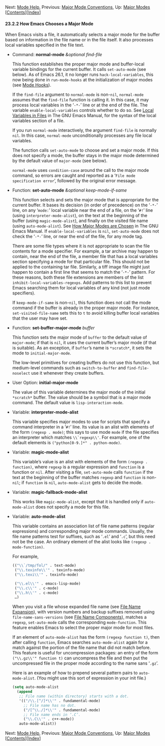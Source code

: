 

Next: [Mode Help](Mode-Help.html), Previous: [Major Mode Conventions](Major-Mode-Conventions.html), Up: [Major Modes](Major-Modes.html)   \[[Contents](index.html#SEC_Contents "Table of contents")]\[[Index](Index.html "Index")]

#### 23.2.2 How Emacs Chooses a Major Mode

When Emacs visits a file, it automatically selects a major mode for the buffer based on information in the file name or in the file itself. It also processes local variables specified in the file text.

*   Command: **normal-mode** *\&optional find-file*

    This function establishes the proper major mode and buffer-local variable bindings for the current buffer. It calls `set-auto-mode` (see below). As of Emacs 26.1, it no longer runs `hack-local-variables`, this now being done in `run-mode-hooks` at the initialization of major modes (see [Mode Hooks](Mode-Hooks.html)).

    If the `find-file` argument to `normal-mode` is non-`nil`, `normal-mode` assumes that the `find-file` function is calling it. In this case, it may process local variables in the ‘`-*-`’ line or at the end of the file. The variable `enable-local-variables` controls whether to do so. See [Local Variables in Files](https://www.gnu.org/software/emacs/manual/html_node/emacs/File-Variables.html#File-Variables) in The GNU Emacs Manual, for the syntax of the local variables section of a file.

    If you run `normal-mode` interactively, the argument `find-file` is normally `nil`. In this case, `normal-mode` unconditionally processes any file local variables.

    The function calls `set-auto-mode` to choose and set a major mode. If this does not specify a mode, the buffer stays in the major mode determined by the default value of `major-mode` (see below).

    `normal-mode` uses `condition-case` around the call to the major mode command, so errors are caught and reported as a ‘`File mode specification error`’, followed by the original error message.

<!---->

*   Function: **set-auto-mode** *\&optional keep-mode-if-same*

    This function selects and sets the major mode that is appropriate for the current buffer. It bases its decision (in order of precedence) on the ‘`-*-`’ line, on any ‘`mode:`’ local variable near the end of a file, on the ‘`#!`’ line (using `interpreter-mode-alist`), on the text at the beginning of the buffer (using `magic-mode-alist`), and finally on the visited file name (using `auto-mode-alist`). See [How Major Modes are Chosen](https://www.gnu.org/software/emacs/manual/html_node/emacs/Choosing-Modes.html#Choosing-Modes) in The GNU Emacs Manual. If `enable-local-variables` is `nil`, `set-auto-mode` does not check the ‘`-*-`’ line, or near the end of the file, for any mode tag.

    There are some file types where it is not appropriate to scan the file contents for a mode specifier. For example, a tar archive may happen to contain, near the end of the file, a member file that has a local variables section specifying a mode for that particular file. This should not be applied to the containing tar file. Similarly, a tiff image file might just happen to contain a first line that seems to match the ‘`-*-`’ pattern. For these reasons, both these file extensions are members of the list `inhibit-local-variables-regexps`. Add patterns to this list to prevent Emacs searching them for local variables of any kind (not just mode specifiers).

    If `keep-mode-if-same` is non-`nil`, this function does not call the mode command if the buffer is already in the proper major mode. For instance, `set-visited-file-name` sets this to `t` to avoid killing buffer local variables that the user may have set.

<!---->

*   Function: **set-buffer-major-mode** *buffer*

    This function sets the major mode of `buffer` to the default value of `major-mode`; if that is `nil`, it uses the current buffer’s major mode (if that is suitable). As an exception, if `buffer`’s name is `*scratch*`, it sets the mode to `initial-major-mode`.

    The low-level primitives for creating buffers do not use this function, but medium-level commands such as `switch-to-buffer` and `find-file-noselect` use it whenever they create buffers.

<!---->

*   User Option: **initial-major-mode**

    The value of this variable determines the major mode of the initial `*scratch*` buffer. The value should be a symbol that is a major mode command. The default value is `lisp-interaction-mode`.

<!---->

*   Variable: **interpreter-mode-alist**

    This variable specifies major modes to use for scripts that specify a command interpreter in a ‘`#!`’ line. Its value is an alist with elements of the form `(regexp . mode)`; this says to use mode `mode` if the file specifies an interpreter which matches ``\\`regexp\\'``. For example, one of the default elements is `("python[0-9.]*" . python-mode)`.

<!---->

*   Variable: **magic-mode-alist**

    This variable’s value is an alist with elements of the form `(regexp . function)`, where `regexp` is a regular expression and `function` is a function or `nil`. After visiting a file, `set-auto-mode` calls `function` if the text at the beginning of the buffer matches `regexp` and `function` is non-`nil`; if `function` is `nil`, `auto-mode-alist` gets to decide the mode.

<!---->

*   Variable: **magic-fallback-mode-alist**

    This works like `magic-mode-alist`, except that it is handled only if `auto-mode-alist` does not specify a mode for this file.

<!---->

*   Variable: **auto-mode-alist**

    This variable contains an association list of file name patterns (regular expressions) and corresponding major mode commands. Usually, the file name patterns test for suffixes, such as ‘`.el`’ and ‘`.c`’, but this need not be the case. An ordinary element of the alist looks like `(regexp . mode-function)`.

    For example,

    ```lisp
    (("\\`/tmp/fol/" . text-mode)
     ("\\.texinfo\\'" . texinfo-mode)
     ("\\.texi\\'" . texinfo-mode)
    ```

    ```lisp
     ("\\.el\\'" . emacs-lisp-mode)
     ("\\.c\\'" . c-mode)
     ("\\.h\\'" . c-mode)
     …)
    ```

    When you visit a file whose expanded file name (see [File Name Expansion](File-Name-Expansion.html)), with version numbers and backup suffixes removed using `file-name-sans-versions` (see [File Name Components](File-Name-Components.html)), matches a `regexp`, `set-auto-mode` calls the corresponding `mode-function`. This feature enables Emacs to select the proper major mode for most files.

    If an element of `auto-mode-alist` has the form `(regexp function t)`, then after calling `function`, Emacs searches `auto-mode-alist` again for a match against the portion of the file name that did not match before. This feature is useful for uncompression packages: an entry of the form `("\\.gz\\'" function t)` can uncompress the file and then put the uncompressed file in the proper mode according to the name sans ‘`.gz`’.

    Here is an example of how to prepend several pattern pairs to `auto-mode-alist`. (You might use this sort of expression in your init file.)

    ```lisp
    (setq auto-mode-alist
      (append
       ;; File name (within directory) starts with a dot.
       '(("/\\.[^/]*\\'" . fundamental-mode)
         ;; File name has no dot.
         ("/[^\\./]*\\'" . fundamental-mode)
         ;; File name ends in ‘.C’.
         ("\\.C\\'" . c++-mode))
       auto-mode-alist))
    ```

Next: [Mode Help](Mode-Help.html), Previous: [Major Mode Conventions](Major-Mode-Conventions.html), Up: [Major Modes](Major-Modes.html)   \[[Contents](index.html#SEC_Contents "Table of contents")]\[[Index](Index.html "Index")]
